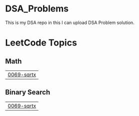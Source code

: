 # DSA_Problems
This is my DSA repo in this I can upload DSA Problem solution.

<!---LeetCode Topics Start-->
# LeetCode Topics
## Math
|  |
| ------- |
| [0069-sqrtx](https://github.com/ylokhande2003/-DSA_Repo/tree/master/0069-sqrtx) |
## Binary Search
|  |
| ------- |
| [0069-sqrtx](https://github.com/ylokhande2003/-DSA_Repo/tree/master/0069-sqrtx) |
<!---LeetCode Topics End-->
